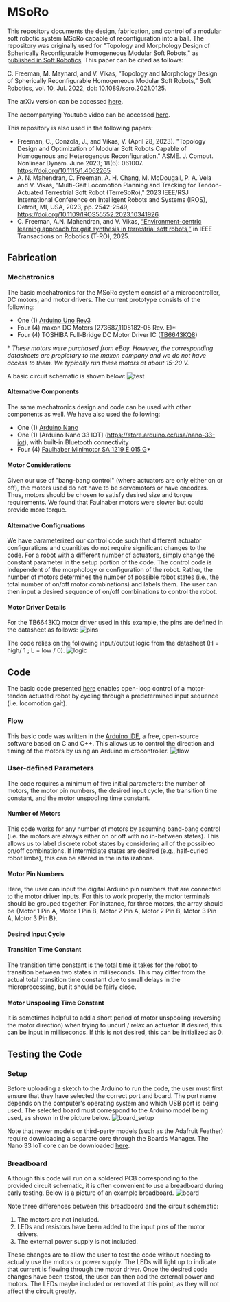 # MSoRo
This repository documents the design, fabrication, and control of a modular soft robotic system MSoRo capable of reconfiguration into a ball. The repository was originally used for "Topology and Morphology Design of Spherically Reconfigurable Homogeneous Modular Soft Robots," as [published in Soft Robotics](https://www.liebertpub.com/doi/10.1089/soro.2021.0125). This paper can be cited as follows:

C. Freeman, M. Maynard, and V. Vikas, “Topology and Morphology Design of Spherically Reconfigurable Homogeneous Modular Soft Robots,” Soft Robotics, vol. 10, Jul. 2022, doi: 10.1089/soro.2021.0125.

The arXiv version can be accessed [here](https://arxiv.org/abs/2205.00544).  

The accompanying Youtube video can be accessed [here](https://www.youtube.com/watch?v=K-ZRhlJ1r1A).


This repository is also used in the following papers:
- Freeman, C., Conzola, J., and Vikas, V. (April 28, 2023). "Topology Design and Optimization of Modular Soft Robots Capable of Homogenous and Heterogenous Reconfiguration." ASME. J. Comput. Nonlinear Dynam. June 2023; 18(6): 061007. https://doi.org/10.1115/1.4062265
- A. N. Mahendran, C. Freeman, A. H. Chang, M. McDougall, P. A. Vela and V. Vikas, "Multi-Gait Locomotion Planning and Tracking for Tendon-Actuated Terrestrial Soft Robot (TerreSoRo)," 2023 IEEE/RSJ International Conference on Intelligent Robots and Systems (IROS), Detroit, MI, USA, 2023, pp. 2542-2549, https://doi.org/10.1109/IROS55552.2023.10341926.
- C. Freeman, A.N. Mahendran, and V. Vikas, [“Environment-centric learning approach for gait synthesis in terrestrial soft robots,”](https://arxiv.org/pdf/2402.03617) in IEEE Transactions on Robotics (T-RO), 2025.

## Fabrication

### Mechatronics
The basic mechatronics for the MSoRo system consist of a microcontroller, DC motors, and motor drivers. The current prototype consists of the following:
- One (1) [Arduino Uno Rev3](https://store.arduino.cc/usa/arduino-uno-rev3)
- Four (4) maxon DC Motors (273687,1105182-05 Rev. E)*
- Four (4) TOSHIBA Full-Bridge DC Motor Driver IC ([TB6643KQ8](https://toshiba.semicon-storage.com/ap-en/semiconductor/product/motor-driver-ics/brushed-dc-motor-driver-ics/detail.TB6643KQ.html))

\*  *These motors were purchased from eBay. However, the corresponding datasheets are propietary to the maxon company and we do not have access to them. We typically run these motors at about 15-20 V.* 

A basic circuit schematic is shown below:
![test](MSoRo_Schematic.png)

#### Alternative Components
The same mechatronics design and code can be used with other components as well. We have also used the following:
- One (1) [Arduino Nano](https://store.arduino.cc/usa/arduino-nano)
- One (1) [Arduino Nano 33 IOT] (https://store.arduino.cc/usa/nano-33-iot), with built-in Bluetooth connectivity
- Four (4) [Faulhaber Minimotor SA 1219 E 015 G](https://www.faulhaber.com/en/products/series/1219g/)*

#### Motor Considerations
Given our use of "bang-bang control" (where actuators are only either on or off), the motors used do not have to be servomotors or have encoders. Thus, motors should be chosen to satisfy desired size and torque requirements. We found that Faulhaber motors were slower but could provide more torque. 

#### Alternative Configruations
We have parameterized our control code such that different actuator configurations and quanitites do not require significant changes to the code. For a robot with a different number of actuators, simply change the constant parameter in the setup portion of the code. The control code is independent of the morphology or configuration of the robot. Rather, the number of motors determines the number of possible robot states (i.e., the total number of on/off motor combinations) and labels them. The user can then input a desired sequence of on/off combinations to control the robot.

#### Motor Driver Details
For the TB6643KQ motor driver used in this example, the pins are defined in the datasheet as follows:
![pins](pins.png)

The code relies on the following input/output logic from the datasheet (H = high/ 1 ; L = low / 0).
![logic](driver_logic.png)

## Code
The basic code presented [here](BasicMSoRo.ino) enables open-loop control of a motor-tendon actuated robot by cycling through a predetermined input sequence (i.e. locomotion gait). 

### Flow
This basic code was written in the [Arduino IDE](https://www.arduino.cc/en/main/software), a free, open-source software based on C and C++. This allows us to control the direction and timing of the motors by using an Arduino microcontroller.
![flow](Flowchart.png)

### User-defined Parameters
The code requires a minimum of five initial parameters: the number of motors, the motor pin numbers, the desired input cycle, the transition time constant, and the motor unspooling time constant. 
#### Number of Motors
This code works for any number of motors by assuming band-bang control (i.e. the motors are always either on or off with no in-between states). This allows us to label discrete robot states by considering all of the possibleo on/off combinations. If intermidiate states are desired (e.g., half-curled robot limbs), this can be altered in the initializations. 
#### Motor Pin Numbers
Here, the user can input the digital Arduino pin numbers that are connected to the motor driver inputs. For this to work properly, the motor terminals should be grouped together. For instance, for three motors, the array should be {Motor 1 Pin A, Motor 1 Pin B, Motor 2 Pin A, Motor 2 Pin B, Motor 3 Pin A, Motor 3 Pin B}.
#### Desired Input Cycle
#### Transition Time Constant
The transition time constant is the total time it takes for the robot to transition between two states in milliseconds. This may differ from the actual total transition time constant due to small delays in the microprocessing, but it should be fairly close. 
#### Motor Unspooling Time Constant
It is sometimes helpful to add a short period of motor unspooling (reversing the motor direction) when trying to uncurl / relax an actuator. If desired, this can be input in milliseconds. If this is not desired, this can be initialized as 0. 

## Testing the Code

### Setup
Before uploading a sketch to the Arduino to run the code, the user must first ensure that they have selected the correct port and board. The port name depends on the computer's operating system and which USB port is being used. The selected board must correspond to the Arduino model being used, as shown in the picture below. 
![board_setup](setup.png)

Note that newer models or third-party models (such as the Adafruit Feather) require downloading a separate core through the Boards Manager. The Nano 33 IoT core can be downloaded [here](https://www.arduino.cc/en/Guide/NANO33IoT). 
### Breadboard
Although this code will run on a soldered PCB corresponding to the provided circuit schematic, it is often convenient to use a breadboard during early testing. Below is a picture of an example breadboard. 
![board](breadboard.jpg)

Note three differences between this breadboard and the circuit schematic:
1. The motors are not included. 
2. LEDs and resistors have been added to the input pins of the motor drivers. 
3. The external power supply is not included. 

These changes are to allow the user to test the code without needing to actually use the motors or power supply. The LEDs will light up to indicate that current is flowing through the motor driver. Once the desired code changes have been tested, the user can then add the external power and motors. The LEDs maybe included or removed at this point, as they will not affect the circuit greatly. 
